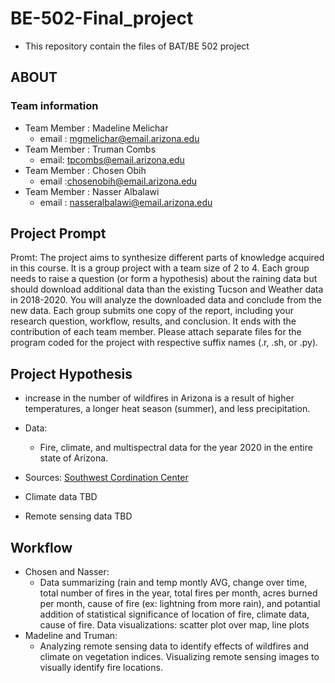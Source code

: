 # BE-502-Final_project

- This repository contain the files of BAT/BE 502 project  

## ABOUT

### Team information

- Team Member : Madeline Melichar 
  - email : mgmelichar@email.arizona.edu
- Team Member : Truman Combs
  - email: tpcombs@email.arizona.edu
- Team Member : Chosen Obih
  - email :chosenobih@email.arizona.edu
- Team Member : Nasser Albalawi
  - email : nasseralbalawi@email.arizona.edu

## Project Prompt 
Promt: The project aims to synthesize different parts of knowledge acquired in this course. It is a group project with a team size of 2 to 4. Each group needs to raise a question (or form a hypothesis) about the raining data but should download additional data than the existing Tucson and Weather data in 2018-2020. You will analyze the downloaded data and conclude from the new data. Each group submits one copy of the report, including your research question, workflow, results, and conclusion. It ends with the contribution of each team member. Please attach separate files for the program coded for the project with respective suffix names (.r, .sh, or .py).


## Project Hypothesis
-  increase in the number of wildfires in Arizona is a result of higher temperatures, a longer heat season (summer), and less precipitation.

- Data: 
  - Fire, climate, and multispectral data for the year 2020 in the entire state of Arizona.
- Sources:
  [Southwest Cordination Center](https://gacc.nifc.gov/swcc/predictive/intelligence/Historical/Fire_and_Resource_Data/Historical_Fires_Acres.htm)
- Climate data TBD
- Remote sensing data TBD

## Workflow
- Chosen and Nasser:
  - Data summarizing (rain and temp montly AVG, change over time, total number of fires in the year, total fires per month, acres burned per month, cause of fire (ex: lightning from more rain), and potantial addition of statistical significance of location of fire, climate data, cause of fire. Data visualizations: scatter plot over map, line plots
- Madeline and Truman:
  - Analyzing remote sensing data to identify effects of wildfires and climate on vegetation indices. Visualizing remote sensing images to visually identify fire locations.
